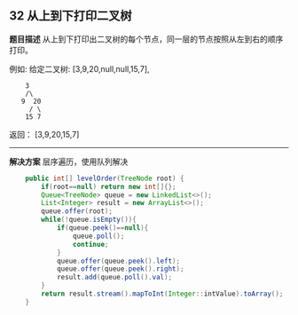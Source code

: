 ## 32 从上到下打印二叉树 
**题目描述**
从上到下打印出二叉树的每个节点，同一层的节点按照从左到右的顺序打印。

 

例如:
给定二叉树: [3,9,20,null,null,15,7],

	    3
	    /\ 
	   9  20
	     / \ 
	    15 7
返回：
[3,9,20,15,7]

---
**解决方案**
层序遍历，使用队列解决
```java
    public int[] levelOrder(TreeNode root) {
        if(root==null) return new int[]{};
        Queue<TreeNode> queue = new LinkedList<>();
        List<Integer> result = new ArrayList<>();
        queue.offer(root);
        while(!queue.isEmpty()){
            if(queue.peek()==null){
                queue.poll();
                continue;
            }
            queue.offer(queue.peek().left);
            queue.offer(queue.peek().right);
            result.add(queue.poll().val);
        }
        return result.stream().mapToInt(Integer::intValue).toArray();
    }
```



